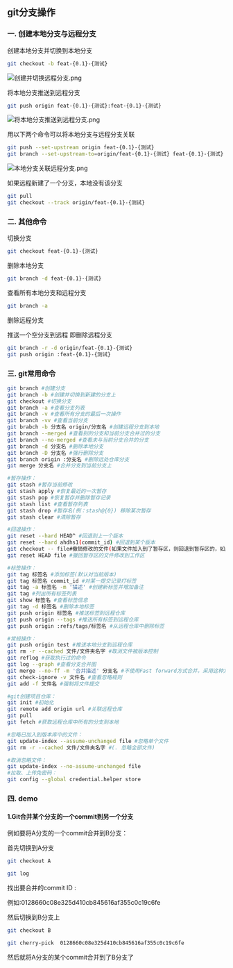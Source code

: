 ## git分支操作

### 一. 创建本地分支与远程分支

创建本地分支并切换到本地分支

```bash
git checkout -b feat-{0.1}-{测试}
```

![创建并切换远程分支.png](https://ws1.sinaimg.cn/large/0072fULUgy1g7xhs3lhghj30c704nq2z.jpg)

将本地分支推送到远程分支

```bash
git push origin feat-{0.1}-{测试}:feat-{0.1}-{测试}
```

![将本地分支推送到远程分支.png](https://ws1.sinaimg.cn/large/0072fULUgy1g7xhxz50rjj30gn07z3z4.jpg)

用以下两个命令可以将本地分支与远程分支关联

```bash
git push --set-upstream origin feat-{0.1}-{测试}
git branch --set-upstream-to=origin/feat-{0.1}-{测试} feat-{0.1}-{测试}
```

![本地分支关联远程分支.png](https://ws1.sinaimg.cn/large/0072fULUgy1g7xi11sqlhj30st09cwfg.jpg)

如果远程新建了一个分支，本地没有该分支

```bash
git pull
git checkout --track origin/feat-{0.1}-{测试}
```

### 二. 其他命令

切换分支

```bash
git checkout feat-{0.1}-{测试}
```

删除本地分支

```bash
git branch -d feat-{0.1}-{测试}
```

查看所有本地分支和远程分支

```bash
git branch -a
```

删除远程分支

推送一个空分支到远程 即删除远程分支

```bash
git branch -r -d origin/feat-{0.1}-{测试}
git push origin :feat-{0.1}-{测试}
```

### 三. git常用命令

```bash
git branch #创建分支
git branch -b #创建并切换到新建的分支上
git checkout #切换分支
git branch -a #查看分支列表
git branch -v #查看所有分支的最后一次操作
git branch -vv #查看当前分支
git brabch -b 分支名 origin/分支名 #创建远程分支到本地
git branch --merged #查看别的分支和当前分支合并过的分支
git branch --no-merged #查看未与当前分支合并的分支
git branch -d 分支名 #删除本地分支
git branch -D 分支名 #强行删除分支
git branch origin :分支名 #删除远处仓库分支
git merge 分支名 #合并分支到当前分支上

#暂存操作：
git stash #暂存当前修改
git stash apply #恢复最近的一次暂存
git stash pop #恢复暂存并删除暂存记录
git stash list #查看暂存列表
git stash drop #暂存名(例：stash@{0}) 移除某次暂存
git stash clear #清除暂存

#回退操作：
git reset --hard HEAD^ #回退到上一个版本
git reset --hard ahdhs1(commit_id) #回退到某个版本
git checkout -- file#撤销修改的文件(如果文件加入到了暂存区，则回退到暂存区的，如果文件加入到了版本库，则还原至加入版本库之后的状态)
git reset HEAD file #撤回暂存区的文件修改到工作区

#标签操作：
git tag 标签名 #添加标签(默认对当前版本)
git tag 标签名 commit_id #对某一提交记录打标签
git tag -a 标签名 -m '描述' #创建新标签并增加备注
git tag #列出所有标签列表
git show 标签名 #查看标签信息
git tag -d 标签名 #删除本地标签
git push origin 标签名 #推送标签到远程仓库
git push origin --tags #推送所有标签到远程仓库
git push origin :refs/tags/标签名 #从远程仓库中删除标签

#常规操作：
git push origin test #推送本地分支到远程仓库
git rm -r --cached 文件/文件夹名字 #取消文件被版本控制
git reflog #获取执行过的命令
git log --graph #查看分支合并图
git merge --no-ff -m '合并描述' 分支名 #不使用Fast forward方式合并，采用这种方式合并可以看到合并记录
git check-ignore -v 文件名 #查看忽略规则
git add -f 文件名 #强制将文件提交

#git创建项目仓库：
git init #初始化
git remote add origin url #关联远程仓库
git pull
git fetch #获取远程仓库中所有的分支到本地

#忽略已加入到版本库中的文件：
git update-index --assume-unchanged file #忽略单个文件
git rm -r --cached 文件/文件夹名字 #(. 忽略全部文件)

#取消忽略文件：
git update-index --no-assume-unchanged file
#拉取、上传免密码：
git config --global credential.helper store
```

### 四. demo

#### 1.Git合并某个分支的一个commit到另一个分支

例如要将A分支的一个commit合并到B分支：

首先切换到A分支

```bash
git checkout A

git log
```

找出要合并的commit ID :

例如:0128660c08e325d410cb845616af355c0c19c6fe

然后切换到B分支上

```bash
git checkout B

git cherry-pick  0128660c08e325d410cb845616af355c0c19c6fe
```

然后就将A分支的某个commit合并到了B分支了